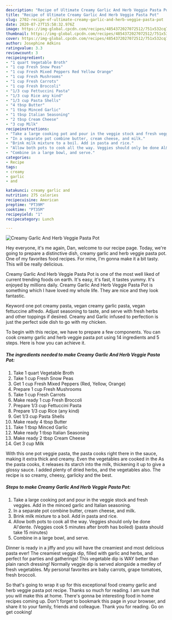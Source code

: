 ```yaml
---
description: "Recipe of Ultimate Creamy Garlic And Herb Veggie Pasta Pot"
title: "Recipe of Ultimate Creamy Garlic And Herb Veggie Pasta Pot"
slug: 2702-recipe-of-ultimate-creamy-garlic-and-herb-veggie-pasta-pot
date: 2020-07-27T15:58:32.976Z
image: https://img-global.cpcdn.com/recipes/4854372027072512/751x532cq70/creamy-garlic-and-herb-veggie-pasta-pot-recipe-main-photo.jpg
thumbnail: https://img-global.cpcdn.com/recipes/4854372027072512/751x532cq70/creamy-garlic-and-herb-veggie-pasta-pot-recipe-main-photo.jpg
cover: https://img-global.cpcdn.com/recipes/4854372027072512/751x532cq70/creamy-garlic-and-herb-veggie-pasta-pot-recipe-main-photo.jpg
author: Josephine Adkins
ratingvalue: 3.3
reviewcount: 3
recipeingredient:
- "1 quart Vegetable Broth"
- "1 cup Fresh Snow Peas"
- "1 cup Fresh Mixed Peppers Red Yellow Orange"
- "1 cup Fresh Mushrooms"
- "1 cup Fresh Carrots"
- "1 cup Fresh Broccoli"
- "1/3 cup Fettuccini Pasta"
- "1/3 cup Rice any kind"
- "1/3 cup Pasta Shells"
- "4 tbsp Butter"
- "1 tbsp Minced Garlic"
- "1 tbsp Italian Seasoning"
- "2 tbsp Cream Cheese"
- "3 cup Milk"
recipeinstructions:
- "Take a large cooking pot and pour in the veggie stock and fresh veggies. Add in the minced garlic and Italian seasoning."
- "In a separate pot combine butter, cream cheese, and milk."
- "Brink milk mixture to a boil. Add in pasta and rice."
- "Allow both pots to cook all the way. Veggies should only be done Al&#39;dente. (Veggies cook 5 minutes after broth has boiled) (pasta should take 15 minutes)"
- "Combine in a large bowl, and serve."
categories:
- Recipe
tags:
- creamy
- garlic
- and

katakunci: creamy garlic and 
nutrition: 275 calories
recipecuisine: American
preptime: "PT39M"
cooktime: "PT35M"
recipeyield: "1"
recipecategory: Lunch

---
```



![Creamy Garlic And Herb Veggie Pasta Pot](https://img-global.cpcdn.com/recipes/4854372027072512/751x532cq70/creamy-garlic-and-herb-veggie-pasta-pot-recipe-main-photo.jpg)

Hey everyone, it's me again, Dan, welcome to our recipe page. Today, we're going to prepare a distinctive dish, creamy garlic and herb veggie pasta pot. One of my favorites food recipes. For mine, I'm gonna make it a bit tasty. This will be really delicious.

Creamy Garlic And Herb Veggie Pasta Pot is one of the most well liked of current trending foods on earth. It's easy, it's fast, it tastes yummy. It's enjoyed by millions daily. Creamy Garlic And Herb Veggie Pasta Pot is something which I have loved my whole life. They are nice and they look fantastic.

Keyword one pot creamy pasta, vegan creamy garlic pasta, vegan fettuccine alfredo. Adjust seasoning to taste, and serve with fresh herbs and other toppings if desired. Creamy and Garlic infused to perfection is just the perfect side dish to go with my chicken.


To begin with this recipe, we have to prepare a few components. You can cook creamy garlic and herb veggie pasta pot using 14 ingredients and 5 steps. Here is how you can achieve it.

<!--inarticleads1-->

##### The ingredients needed to make Creamy Garlic And Herb Veggie Pasta Pot:

1. Take 1 quart Vegetable Broth
1. Take 1 cup Fresh Snow Peas
1. Get 1 cup Fresh Mixed Peppers (Red, Yellow, Orange)
1. Prepare 1 cup Fresh Mushrooms
1. Take 1 cup Fresh Carrots
1. Make ready 1 cup Fresh Broccoli
1. Prepare 1/3 cup Fettuccini Pasta
1. Prepare 1/3 cup Rice (any kind)
1. Get 1/3 cup Pasta Shells
1. Make ready 4 tbsp Butter
1. Take 1 tbsp Minced Garlic
1. Make ready 1 tbsp Italian Seasoning
1. Make ready 2 tbsp Cream Cheese
1. Get 3 cup Milk


With this one pot veggie pasta, the pasta cooks right there in the sauce, making it extra thick and creamy. Even the vegetables are cooked in the As the pasta cooks, it releases its starch into the milk, thickening it up to give a glossy sauce. I added plenty of dried herbs, and the vegetables also. The recipe is so creamy, cheesy, garlicky and the best. 

<!--inarticleads2-->

##### Steps to make Creamy Garlic And Herb Veggie Pasta Pot:

1. Take a large cooking pot and pour in the veggie stock and fresh veggies. Add in the minced garlic and Italian seasoning.
1. In a separate pot combine butter, cream cheese, and milk.
1. Brink milk mixture to a boil. Add in pasta and rice.
1. Allow both pots to cook all the way. Veggies should only be done Al&#39;dente. (Veggies cook 5 minutes after broth has boiled) (pasta should take 15 minutes)
1. Combine in a large bowl, and serve.


Dinner is ready in a jiffy and you will have the creamiest and most delicious pasta ever! The creamiest veggie dip, filled with garlic and herbs, and perfect for parties and gatherings! This vegetable dip is WAY better than plain ranch dressing! Normally veggie dip is served alongside a medley of fresh vegetables. My personal favorites are baby carrots, grape tomatoes, fresh broccoli. 

So that's going to wrap it up for this exceptional food creamy garlic and herb veggie pasta pot recipe. Thanks so much for reading. I am sure that you will make this at home. There's gonna be interesting food in home recipes coming up. Don't forget to bookmark this page in your browser, and share it to your family, friends and colleague. Thank you for reading. Go on get cooking!
